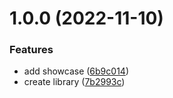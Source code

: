 # 1.0.0 (2022-11-10)


### Features

* add showcase ([6b9c014](https://github.com/Spinnenzunge/ngx-tealium/commit/6b9c0144ab3e1da307970d4136e977409e5b106f))
* create library ([7b2993c](https://github.com/Spinnenzunge/ngx-tealium/commit/7b2993cd98cb5503c132fc2bf0db3d7f51f4b0fd))
